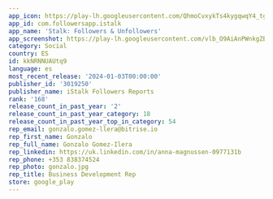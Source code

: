 ```yaml
---
app_icon: https://play-lh.googleusercontent.com/QhmoCvxykTs4kygqwqY4_tgzvQLyHegutfJ5FFMeGvcVffopVHeJWi7XJWNc09tMUC-o
app_id: com.followersapp.istalk
app_name: 'Stalk: Followers & Unfollowers'
app_screenshot: https://play-lh.googleusercontent.com/vlb_O9AiAnPWnkgZB4vUc4QSp20SrrV2JtgDwhIoAlTFG-2Et34J7Mx24zqVXAwM56o3
category: Social
country: ES
id: kkNRNNUAUtq9
language: es
most_recent_release: '2024-01-03T00:00:00'
publisher_id: '3019250'
publisher_name: iStalk Followers Reports
rank: '168'
release_count_in_past_year: '2'
release_count_in_past_year_category: 18
release_count_in_past_year_top_in_category: 54
rep_email: gonzalo.gomez-llera@bitrise.io
rep_first_name: Gonzalo
rep_full_name: Gonzalo Gomez-Ilera
rep_linkedin: https://uk.linkedin.com/in/anna-magnussen-0977131b
rep_phone: +353 838374524
rep_photo: gonzalo.jpg
rep_title: Business Development Rep
store: google_play
---
```


